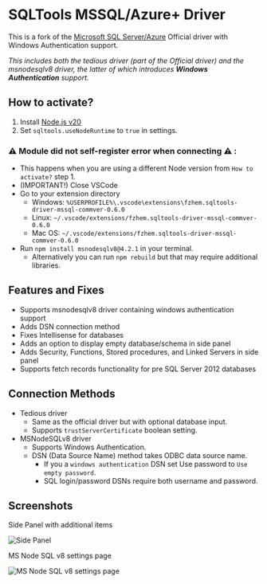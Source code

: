 # SQLTools MSSQL/Azure+ Driver

This is a fork of the [Microsoft SQL Server/Azure](https://github.com/mtxr/vscode-sqltools/tree/dev/packages/driver.mssql) Official driver with Windows Authentication support.

*This includes both the tedious driver (part of the Official driver) and the msnodesqlv8 driver, the latter of which introduces **Windows Authentication** support.*

## How to activate?
1. Install [Node.js v20](https://nodejs.org/en)
2. Set `sqltools.useNodeRuntime` to `true` in settings.

### ⚠️ Module did not self-register error when connecting ⚠️ :
- This happens when you are using a different Node version from `How to activate?` step 1.
- (IMPORTANT!) Close VSCode
- Go to your extension directory
    - Windows: `%USERPROFILE%\.vscode\extensions\fzhem.sqltools-driver-mssql-commver-0.6.0`
    - Linux: `~/.vscode/extensions/fzhem.sqltools-driver-mssql-commver-0.6.0`
    - Mac OS: `~/.vscode/extensions/fzhem.sqltools-driver-mssql-commver-0.6.0`
- Run `npm install msnodesqlv8@4.2.1` in your terminal.
    - Alternatively you can run `npm rebuild` but that may require additional libraries.

## Features and Fixes
- Supports msnodesqlv8 driver containing windows authentication support
- Adds DSN connection method
- Fixes Intellisense for databases
- Adds an option to display empty database/schema in side panel
- Adds Security, Functions, Stored procedures, and Linked Servers in side panel
- Supports fetch records functionality for pre SQL Server 2012 databases

## Connection Methods
- Tedious driver
    - Same as the official driver but with optional database input.
    - Supports `trustServerCertificate` boolean setting.
- MSNodeSQLv8 driver
    - Supports Windows Authentication.
    - DSN (Data Source Name) method takes ODBC data source name.
        - If you a `windows authentication` DSN set Use password to `Use empty password`.
        - SQL login/password DSNs require both username and password.

## Screenshots
Side Panel with additional items

![Side Panel](https://raw.githubusercontent.com/fzhem/sqltools-mssql-driver-commver/dev/screenshots/sidepanel.png)

MS Node SQL v8 settings page

![MS Node SQL v8 settings page](https://raw.githubusercontent.com/fzhem/sqltools-mssql-driver-commver/dev/screenshots/msnodesqlv8_settings.png)
